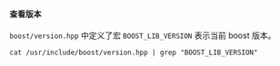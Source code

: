 #### 查看版本

`boost/version.hpp` 中定义了宏 `BOOST_LIB_VERSION` 表示当前 boost 版本。

```shell
cat /usr/include/boost/version.hpp | grep "BOOST_LIB_VERSION"
```
